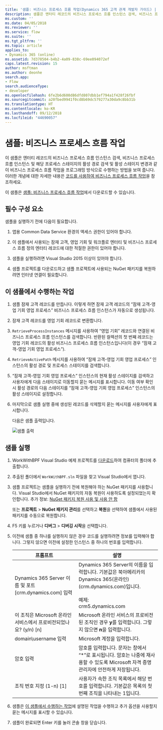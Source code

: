 ```yaml
---
title: '샘플: 비즈니스 프로세스 흐름 작업(Dynamics 365 고객 관계 개발자 가이드) | Microsoft Docs'
description: 샘플은 엔터티 레코드의 비즈니스 프로세스 흐름 인스턴스 검색, 비즈니스 프로세스 흐름 인스턴스 및 해당 프로세스 스테이지의 활성 경로 검색 및 활성 스테이지 변경과 같은 비즈니스 프로세스 흐름 작업을 프로그래밍 방식으로 수행하는 방법을 보여 줍니다.
ms.custom: ''
ms.date: 04/05/2018
ms.reviewer: ''
ms.service: flow
ms.suite: ''
ms.tgt_pltfrm: ''
ms.topic: article
applies_to:
- Dynamics 365 (online)
ms.assetid: 7d378504-b4b2-4a09-838c-69ee094072ef
caps.latest.revision: 15
author: msftman
ms.author: deonhe
search.app:
- Flow
search.audienceType:
- developer
ms.openlocfilehash: 6fe2b6d600d86dfd807dbb1ef794a1f428f26fbf
ms.sourcegitcommit: a20fbed9941f0cd8b69dc579277a30da9c8bb31b
ms.translationtype: HT
ms.contentlocale: ko-KR
ms.lasthandoff: 09/12/2018
ms.locfileid: "44690057"
---
```

# <a name="sample-work-with-business-process-flows"></a>샘플: 비즈니스 프로세스 흐름 작업

이 샘플은 엔터티 레코드의 비즈니스 프로세스 흐름 인스턴스 검색, 비즈니스 프로세스 흐름 인스턴스 및 해당 프로세스 스테이지의 활성 경로 검색 및 활성 스테이지 변경과 같이 비즈니스 프로세스 흐름 작업을 프로그래밍 방식으로 수행하는 방법을 보여 줍니다. 이러한 개념에 대한 자세한 내용은 [코드를 사용하여 비즈니스 프로세스 흐름 작업](business-process-flows-code.md)을 참조하세요.  

 이 샘플은 [샘플: 비즈니스 프로세스 흐름 작업](https://go.microsoft.com/fwlink/p/?LinkId=846108)에서 다운로드할 수 있습니다.  

<a name="BKMK_Prerequisites"></a>   
## <a name="prerequisites"></a>필수 구성 요소  
 샘플을 실행하기 전에 다음이 필요합니다.  

1. 앱용 Common Data Service 환경의 액세스 권한이 있어야 합니다.  

2. 이 샘플에서 사용되는 잠재 고객, 영업 기회 및 워크플로 엔터티 및 비즈니스 프로세스 흐름 정의 엔터티 레코드에 대한 적절한 권한이 있어야 합니다.  

3. 샘플을 실행하려면 Visual Studio 2015 이상이 있어야 합니다.  

4. 샘플 프로젝트를 다운로드하고 샘플 프로젝트에 사용되는 NuGet 패키지를 복원하려면 인터넷 연결이 필요합니다.  

<a name="BKMK_WhatThisSampleDoes"></a>   
## <a name="what-this-sample-does"></a>이 샘플에서 수행하는 작업  

1.  샘플 잠재 고객 레코드를 만듭니다. 이렇게 하면 잠재 고객 레코드의 “잠재 고객-영업 기회 영업 프로세스” 비즈니스 프로세스 흐름 인스턴스가 자동으로 생성됩니다.  

2.  잠재 고객 레코드를 영업 기회 레코드로 변환합니다.  


4.  `RetrieveProcessInstances` 메시지를 사용하여 “영업 기회” 레코드와 연결된 비즈니스 프로세스 흐름 인스턴스를 검색합니다. 반환된 컬렉션의 첫 번째 레코드는 영업 기회 레코드의 활성 비즈니스 프로세스 흐름 인스턴스입니다(이 경우 “잠재 고객-영업 기회 영업 프로세스”).  

5.  `RetrieveActivePath` 메시지를 사용하여 “잠재 고객-영업 기회 영업 프로세스” 인스턴스의 활성 경로 및 프로세스 스테이지를 검색합니다.  

6.  “잠재 고객-영업 기회 영업 프로세스” 인스턴스의 현재 활성 스테이지를 검색하고 사용자에게 다음 스테이지로 이동할지 묻는 메시지를 표시합니다. 이동 여부 확인 시 활성 경로의 다음 스테이지를 “잠재 고객-영업 기회 영업 프로세스” 인스턴스의 활성 스테이지로 설정합니다.  

7.  마지막으로 샘플 실행 중에 생성된 레코드를 삭제할지 묻는 메시지를 사용자에게 표시합니다.  

     다음은 샘플 출력입니다.  

    ![샘플 출력](media/work-with-bpf-sample-output.png "샘플 출력")  

<a name="BKMK_runSample"></a>   
## <a name="run-the-sample"></a>샘플 실행  

1. WorkWithBPF Visual Studio 예제 프로젝트를 [다운로드](https://go.microsoft.com/fwlink/p/?LinkId=846108)하여 컴퓨터의 폴더에 추출합니다.  

2. 추출된 폴더에서 `WorkWithBPF.sln` 파일을 찾고 Visual Studio에서 엽니다.  

3. 샘플 프로젝트는 샘플을 실행하기 전에 복원해야 하는 NuGet 패키지를 사용합니다. Visual Studio에서 NuGet 패키지의 자동 복원이 사용하도록 설정되었는지 확인합니다. 추가 정보: [NuGet 패키지 복원 사용 및 사용 안 함](https://go.microsoft.com/fwlink/?linkid=846106)  

    또는 **프로젝트** > **NuGet 패키지 관리**를 선택하고 **복원**을 선택하여 샘플에서 사용된 패키지를 수동으로 복원합니다.  

4. F5 키를 누르거나 **디버그** > **디버깅 시작**을 선택합니다.  

5. 이전에 샘플 중 하나를 실행하지 않은 경우 코드를 실행하려면 정보를 입력해야 합니다. 그렇지 않으면 이전에 설정한 인스턴스 중 하나의 번호를 입력합니다.  


   |                                 프롬프트                                  |                                                                                             설명                                                                                             |
   |-------------------------------------------------------------------------|-----------------------------------------------------------------------------------------------------------------------------------------------------------------------------------------------------|
   |      Dynamics 365 Server 이름 및 포트[crm.dynamics.com] 입력       | Dynamics 365 Server의 이름을 입력합니다. 기본값은 북아메리카의 Dynamics 365(온라인)(crm.dynamics.com)입니다.<br /><br /> 예제: <br />crm5.dynamics.com |
   | 이 조직은 Microsoft 온라인 서비스에서 프로비전되었나요? (y/n) [n] |                                                 Microsoft 온라인 서비스의 프로비전된 조직인 경우 **y**를 입력합니다. 그렇지 않으면 **n**을 입력합니다.                                                  |
   |                          domain\username 입력                          |                                                                                    Microsoft 계정을 입력합니다.                                                                                     |
   |                             암호 입력                              |                      암호를 입력합니다. 문자는 창에서 “\*”로 표시됩니다. 암호는 나중에 재사용할 수 있도록 Microsoft 자격 증명 관리자에 안전하게 저장됩니다.                       |
   |                조직 번호 지정 (1-n) [1]                 |                      사용자가 속한 조직 목록에서 해당 번호를 입력합니다. 기본값은 목록의 첫 번째 조직을 나타내는 1입니다.                       |


6. 샘플은 [이 샘플에서 수행하는 작업](#what-this-sample-does)에 설명된 작업을 수행하고 추가 옵션을 사용할지 묻는 메시지를 표시할 수 있습니다.  

7. 샘플이 완료되면 Enter 키를 눌러 콘솔 창을 닫습니다.  

